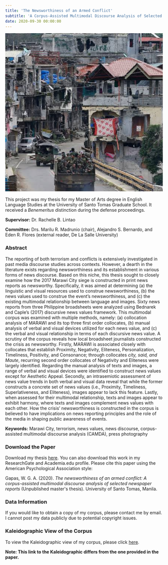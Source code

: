 ```yaml
---
title: 'The Newsworthiness of an Armed Conflict'
subtitle: 'A Corpus-Assisted Multimodal Discourse Analysis of Selected Newspaper Reports'
date: 2020-09-30 00:00:00
---
```

<img src="/images/projects/marawidnva.png">

This project was my thesis for my Master of Arts degree in English Language Studies at the University of Santo Tomas Graduate School. It received a *Benemeritus* distinction during the defense proceedings. 

**Supervisor:** Dr. Rachelle B. Lintao

**Committee:** Drs. Marilu R. Madrunio (chair), Alejandro S. Bernardo, and Eden R. Flores (external reader, De La Salle University)

### Abstract 
The reporting of both terrorism and conflicts is extensively investigated in past media discourse studies across contexts. However, a dearth in the literature exists regarding newsworthiness and its establishment in various forms of news discourse. Based on this niche, this thesis sought to closely examine how the 2017 Marawi City siege is constructed in print news reports as newsworthy. Specifically, it was aimed at determining (a) the linguistic and visual resources used to construe newsworthiness, (b) the news values used to construe the event’s newsworthiness, and (c) the existing multimodal relationship between language and images. Sixty news reports from three Philippine broadsheets were analyzed using Bednarek and Caple’s (2017) discursive news values framework. This multimodal corpus was examined with multiple methods, namely: (a) collocation analysis of MARAWI and its top three first order collocates, (b) manual analysis of verbal and visual devices utilized for each news value, and (c) the verbal and visual relationship in terms of each discursive news value. A scrutiny of the corpus reveals how local broadsheet journalists constructed the crisis as newsworthy. Firstly, MARAWI is associated closely with collocates that establish Proximity, Negativity, Eliteness, Personalization, Timeliness, Positivity, and Consonance; through collocates *city, said, and Maute*, recurring second order collocates of Negativity and Eliteness were largely identified. Regarding the manual analysis of texts and images, a range of verbal and visual devices were identified to construct news values except for Aesthetic Appeal. Secondly, an intrasemiotic assessment of news value trends in both verbal and visual data reveal that while the former constructs a concrete set of news values (i.e., Proximity, Timeliness, Superlativeness, and Eliteness), images appear to lack this feature. Lastly, when assessed for their multimodal relationship, texts and images appear to exhibit harmony, where texts and images complement news values with each other. How the crisis’ newsworthiness is constructed in the corpus is believed to have implications on news reporting principles and the role of the media in shaping public awareness of events. 

**Keywords:** Marawi City, terrorism, news values, news discourse, corpus-assisted multimodal discourse analysis (CAMDA), press photography

### Download the Paper
Download my thesis [here](https://senseigab.github.io/files/research/Gapas2020-ThesisMA.pdf). You can also download this work in my ResearchGate and Academia.edu profile. Please cite this paper using the American Psychological Association style: 

Gapas, W. G. A. (2020). *The newsworthiness of an armed conflict: A corpus-assisted multimodal discourse analysis of selected newspaper reports* (Unpublished master's thesis). University of Santo Tomas, Manila.

### Data Information
If you would like to obtain a copy of my corpus, please contact me by email. I cannot post my data publicly due to potential copyright issues. 

### Kaleidographic View of the Corpus
To view the Kaleidographic view of my corpus, please click [here](https://senseigab.github.io/projects/kaleidograph_mcc/index.html).

**Note: This link to the Kaleidographic differs from the one provided in the paper.** 